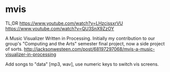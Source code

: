 mvis
====
TL;DR
https://www.youtube.com/watch?v=LHzcissxrVU
https://www.youtube.com/watch?v=QU3SnX9ZzOY

A Music Visualizer Written in Processing.
Initially my contribution to our group's "Computing and the Arts" semester final project, now a side project of sorts.
http://jacksonwesteen.com/post/68197297068/mvis-a-music-visualizer-in-processing

Add songs to "data" [mp3, wav], use numeric keys to switch vis screens.
